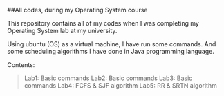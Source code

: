 ##All codes, during my Operating System course

This repository contains all of my codes when I was completing my Operating System lab at my university.

Using ubuntu (OS) as a virtual machine, I have run some commands. And some scheduling algorithms I have done in Java programming language.

Contents:
>Lab1: Basic commands
>Lab2: Basic commands
>Lab3: Basic commands
>Lab4: FCFS & SJF algorithm
>Lab5: RR & SRTN algorithm
